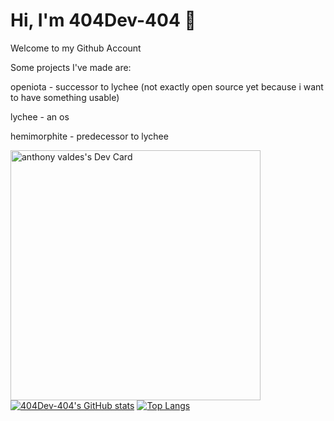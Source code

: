 # Hi, I'm 404Dev-404 👋

Welcome to my Github Account

Some projects I've made are:

openiota - successor to lychee (not exactly open source yet because i want to have something usable)

lychee - an os

hemimorphite - predecessor to lychee

<a href="https://app.daily.dev/anthony404"><img src="https://api.daily.dev/devcards/709f241939c84bdf9324aadc2e92ea3b.png?r=jgh" width="400" alt="anthony valdes's Dev Card"/></a>
[![404Dev-404's GitHub stats](https://github-readme-stats.vercel.app/api?username=404Dev-404)](https://github.com/anuraghazra/github-readme-stats)
[![Top Langs](https://github-readme-stats.vercel.app/api/top-langs/?username=404Dev-404)](https://github.com/anuraghazra/github-readme-stats)
